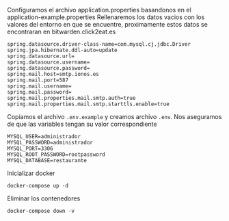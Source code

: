 Configuramos el archivo application.properties basandonos en el application-example.properties
Rellenaremos los datos vacios con los valores del entorno en que se encuentre, proximamente estos
datos se encontraran en bitwarden.click2eat.es

````text
spring.datasource.driver-class-name=com.mysql.cj.jdbc.Driver
spring.jpa.hibernate.ddl-auto=update
spring.datasource.url=
spring.datasource.username=
spring.datasource.password=
spring.mail.host=smtp.ionos.es
spring.mail.port=587
spring.mail.username=
spring.mail.password=
spring.mail.properties.mail.smtp.auth=true
spring.mail.properties.mail.smtp.starttls.enable=true
````

Copiamos el archivo `.env.example` y creamos archivo `.env`. Nos aseguramos de que las variables tengan su valor
correspondiente

````text
MYSQL_USER=administrador
MYSQL_PASSWORD=administrador
MYSQL_PORT=3306
MYSQL_ROOT_PASSWORD=rootpassword
MYSQL_DATABASE=restaurante
````


Inicializar docker
```shell
docker-compose up -d
```

Eliminar los contenedores

`````shell
docker-compose down -v
`````
